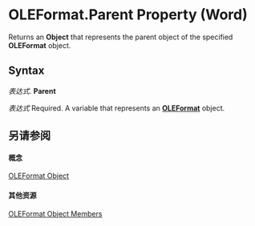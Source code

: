 
# OLEFormat.Parent Property (Word)

Returns an  **Object** that represents the parent object of the specified **OLEFormat** object.


## Syntax

 _表达式_. **Parent**

 _表达式_ Required. A variable that represents an **[OLEFormat](d4c7aa65-5d3a-0b79-914b-6f908b506f63.md)** object.


## 另请参阅


#### 概念


[OLEFormat Object](d4c7aa65-5d3a-0b79-914b-6f908b506f63.md)
#### 其他资源


[OLEFormat Object Members](http://msdn.microsoft.com/library/62aae4c1-c2c6-fbf7-193d-c078ea88a527%28Office.15%29.aspx)